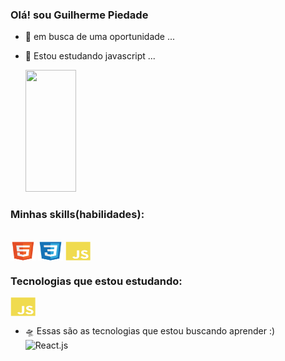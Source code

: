 ### Olá! sou Guilherme Piedade


- 🔭 em busca de uma oportunidade ...
- 🌱 Estou estudando javascript ...


  
  <img width="41%" height="195px" src="https://github-readme-stats.vercel.app/api/top-langs/?username=GuilhermePie&layout=compact&hide_border=true&title_color=008000&text_color=008000&bg_color=0d1117" />










 
 ### Minhas skills(habilidades):

 <div style="display: inline_block"> <br>
   <img align="center" alt="Pedro-HTML" height="30" width="40" src="https://raw.githubusercontent.com/devicons/devicon/master/icons/html5/html5-original.svg">
   <img align="center" alt="Pedro-CSS" height="30" width="40" src="https://raw.githubusercontent.com/devicons/devicon/master/icons/css3/css3-original.svg">
   <img align="center" alt="Pedro-JS" height="30" width="40" src="https://raw.githubusercontent.com/devicons/devicon/master/icons/javascript/javascript-plain.svg">
   </div>

   
### Tecnologias que estou estudando:

   <img align="center" alt="Pedro-JS" height="30" width="40" src="https://raw.githubusercontent.com/devicons/devicon/master/icons/javascript/javascript-plain.svg">

- 🛸 Essas são as tecnologias que estou buscando aprender :)<br>
 ![React.js](https://img.shields.io/badge/-React.js-0D1117?style=for-the-badge&logo=react&labelColor=0D1117)&nbsp;



